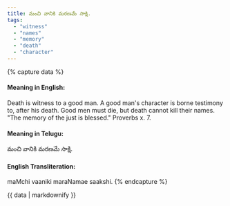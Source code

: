 ```yaml
---
title: మంచి వానికి మరణమే సాక్షి.
tags:
  - "witness"
  - "names"
  - "memory"
  - "death"
  - "character"
---
```


{% capture data %}
#### Meaning in English:
Death is witness to a good man.
A good man's character is borne testimony to, after his death.
Good men must die, but death cannot kill their names.
"The memory of the just is blessed." Proverbs x. 7.

#### Meaning in Telugu:
మంచి వానికి మరణమే సాక్షి.

#### English Transliteration:
maMchi vaaniki maraNamae saakshi.
{% endcapture %}

<div class="notice">{{ data | markdownify }}</div>


